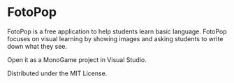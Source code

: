 # FotoPop

FotoPop is a free application to help students learn basic language. FotoPop focuses on visual learning by showing images and asking students to write down what they see.

Open it as a MonoGame project in Visual Studio.

Distributed under the MIT License.
